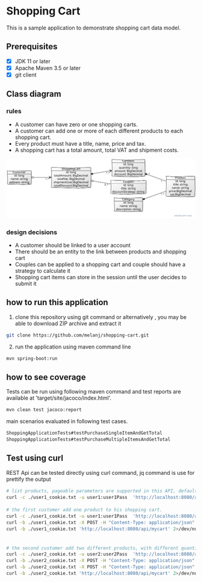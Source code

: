 # Shopping Cart
This is a sample application to demonstrate shopping cart data model.


## Prerequisites

- [x] JDK 11 or later 
- [x] Apache Maven 3.5 or later 
- [x] git client

## Class diagram

### rules
* A customer can have zero or one shopping carts.
* A customer can add one or more of each different products to each shopping cart.
* Every product must have a title, name, price and tax.
* A shopping cart has a total amount, total VAT and shipment costs.

![Alt text](./images/class_diagram.svg)

### design decisions

* A customer should be linked to a user account
* There should be an entity to the link between products and shopping cart
* Couples can be applied to a shopping cart and couple should have a strategy to calculate it
* Shopping cart items can store in the session until the user decides to submit it

## how to run this application

1. clone this repository using git command or alternatively , you may be able to download ZIP archive and extract it

```bash
git clone https://github.com/melanj/shopping-cart.git
```

2. run the application using maven command line
```bash
mvn spring-boot:run
```


## how to see coverage

Tests can be run using following maven command and test reports are available at 'target/site/jacoco/index.html'.

```bash
mvn clean test jacoco:report
```
main scenarios evaluated in following test cases. 
```java
ShoppingApplicationTests#testPurchaseSingleItemAndGetTotal
ShoppingApplicationTests#testPurchaseMultipleItemsAndGetTotal
```

## Test using curl

REST Api can be tested directly using curl command, jq command is use for prettify the output

```bash
# list products, pageable parameters are supported in this API, default size is 20
curl -c ./user1_cookie.txt -u user1:user1Pass  'http://localhost:8080/api/products' 2>/dev/null | jq

# the first customer add one product to his shopping cart.
curl -c ./user1_cookie.txt -u user1:user1Pass  'http://localhost:8080/api/mycart' 2>/dev/null | jq
curl -b ./user1_cookie.txt -X POST -H "Content-Type: application/json" -d "{\"quantity\": 2,\"product\": {\"id\": 97}}" 'http://localhost:8080/api/mycart/items' -v
curl -b ./user1_cookie.txt 'http://localhost:8080/api/mycart' 2>/dev/null | jq


# the second customer add two different products, with different quantities to his shopping cart.
curl -c ./user2_cookie.txt -u user2:user2Pass  'http://localhost:8080/api/mycart' 2>/dev/null | jq
curl -b ./user2_cookie.txt -X POST -H "Content-Type: application/json" -d "{\"quantity\": 5,\"product\": {\"id\": 14}}" 'http://localhost:8080/api/mycart/items' -v
curl -b ./user2_cookie.txt -X POST -H "Content-Type: application/json" -d "{\"quantity\": 6,\"product\": {\"id\": 28}}" 'http://localhost:8080/api/mycart/items' -v
curl -b ./user2_cookie.txt 'http://localhost:8080/api/mycart' 2>/dev/null | jq
```
